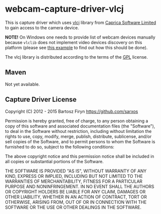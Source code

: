 # webcam-capture-driver-vlcj

This is capture driver which uses [vlcj](http://www.capricasoftware.co.uk/projects/vlcj/index.html) library from [Caprica Software Limited](http://www.capricasoftware.co.uk/) to gain access to the camera device.

**NOTE!** On Windows one needs to provide list of webcam devices manually because ```vlclib``` does not implement video devices discovery on this platform (please see [this example](https://github.com/sarxos/webcam-capture/blob/master/webcam-capture-drivers/driver-vlcj/src/example/java/WebcamPanelForWindows.java) to find out how this should be done).

The vlcj library is distributed according to the terms of the [GPL](http://www.gnu.org/licenses/gpl.html) license.

## Maven

Not yet available.

## Capture Driver License

Copyright (C) 2012 - 2015 Bartosz Firyn <https://github.com/sarxos>

Permission is hereby granted, free of charge, to any person obtaining a copy of this software and associated documentation files (the "Software"), to deal in the Software without restriction, including without limitation the rights to use, copy, modify, merge, publish, distribute, sublicense, and/or sell copies of the Software, and to permit persons to whom the Software is furnished to do so, subject to the following conditions:

The above copyright notice and this permission notice shall be included in all copies or substantial portions of the Software.

THE SOFTWARE IS PROVIDED "AS IS", WITHOUT WARRANTY OF ANY KIND, EXPRESS OR IMPLIED, INCLUDING BUT NOT LIMITED TO THE WARRANTIES OF MERCHANTABILITY, FITNESS FOR A PARTICULAR PURPOSE AND NONINFRINGEMENT. IN NO EVENT SHALL THE AUTHORS OR COPYRIGHT HOLDERS BE LIABLE FOR ANY CLAIM, DAMAGES OR OTHER LIABILITY, WHETHER IN AN ACTION OF CONTRACT, TORT OR OTHERWISE, ARISING FROM, OUT OF OR IN CONNECTION WITH THE SOFTWARE OR THE USE OR OTHER DEALINGS IN THE SOFTWARE.

